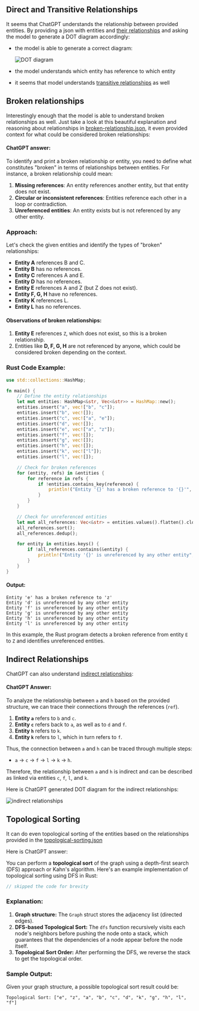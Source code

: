 ## Direct and Transitive Relationships
It seems that ChatGPT understands the relationship between provided entities.
By providing a json with entities and [their relationships](direct-relationships.json) and asking the model
to generate a DOT diagram accordingly:
 - the model is able to generate a correct diagram:
   
   ![DOT diagram](https://www.plantuml.com/plantuml/png/SoWkIImgAStDuKh9J2zABCXGS5Uevb80WaI5w9p4fDGSMoNNl9BCaae5HmKDGqsbM6kmR1Awh9E2XX5SDWLTrWMermmkdOqkxQsWOMOEbyv0b_PGqB2qj8JBbw3BXm1DXrWETRckdKAIDOAT0PL80N6ohH7i4gX41aG2mIv1OYSXiLEikMgv75BpKe0X1W00)
 
 - the model understands which entity has reference to which entity
 - it seems that model understands [transitive relationships](transitive-relationships.json) as well

## Broken relationships
Interestingly enough that the model is able to understand broken relationships as well.
Just take a look at this beautiful explanation and reasoning 
about relationships in [broken-relationship.json](broken-relationship.json),
it even provided context for what could be considered broken relationships:

#### ChatGPT answer:
To identify and print a broken relationship or entity, you need to define what constitutes "broken" in terms of relationships between entities. For instance, a broken relationship could mean:

1. **Missing references**: An entity references another entity, but that entity does not exist.
2. **Circular or inconsistent references**: Entities reference each other in a loop or contradiction.
3. **Unreferenced entities**: An entity exists but is not referenced by any other entity.

### Approach:

Let's check the given entities and identify the types of "broken" relationships:

- **Entity A** references B and C.
- **Entity B** has no references.
- **Entity C** references A and E.
- **Entity D** has no references.
- **Entity E** references A and Z (but Z does not exist).
- **Entity F, G, H** have no references.
- **Entity K** references L.
- **Entity L** has no references.

#### Observations of broken relationships:
1. **Entity E** references `Z`, which does not exist, so this is a broken relationship.
2. Entities like **D, F, G, H** are not referenced by anyone, which could be considered broken depending on the context.

### Rust Code Example:

```rust
use std::collections::HashMap;

fn main() {
    // Define the entity relationships
    let mut entities: HashMap<&str, Vec<&str>> = HashMap::new();
    entities.insert("a", vec!["b", "c"]);
    entities.insert("b", vec![]);
    entities.insert("c", vec!["a", "e"]);
    entities.insert("d", vec![]);
    entities.insert("e", vec!["a", "z"]);
    entities.insert("f", vec![]);
    entities.insert("g", vec![]);
    entities.insert("h", vec![]);
    entities.insert("k", vec!["l"]);
    entities.insert("l", vec![]);

    // Check for broken references
    for (entity, refs) in &entities {
        for reference in refs {
            if !entities.contains_key(reference) {
                println!("Entity '{}' has a broken reference to '{}'", entity, reference);
            }
        }
    }

    // Check for unreferenced entities
    let mut all_references: Vec<&str> = entities.values().flatten().cloned().collect();
    all_references.sort();
    all_references.dedup();

    for entity in entities.keys() {
        if !all_references.contains(&entity) {
            println!("Entity '{}' is unreferenced by any other entity", entity);
        }
    }
}
```

#### Output:
```
Entity 'e' has a broken reference to 'z'
Entity 'd' is unreferenced by any other entity
Entity 'f' is unreferenced by any other entity
Entity 'g' is unreferenced by any other entity
Entity 'h' is unreferenced by any other entity
Entity 'l' is unreferenced by any other entity
```

In this example, the Rust program detects a broken reference from entity `E` to `Z` and identifies unreferenced entities.

## Indirect Relationships
ChatGPT can also understand [indirect relationships](indirect-relationships.json):

#### ChatGPT Answer:
To analyze the relationship between `a` and `h` based on the provided structure, we can trace their connections through the references (`ref`).

1. **Entity `a`** refers to `b` and `c`.
2. **Entity `c`** refers back to `a`, as well as to `d` and `f`.
3. **Entity `h`** refers to `k`.
4. **Entity `k`** refers to `l`, which in turn refers to `f`.

Thus, the connection between `a` and `h` can be traced through multiple steps:
- `a` → `c` → `f` → `l` → `k` → `h`.

Therefore, the relationship between `a` and `h` is indirect and can be described as linked via entities `c`, `f`, `l`, and `k`.

Here is ChatGPT generated DOT diagram for the indirect relationships:

![indirect relationships](https://www.plantuml.com/plantuml/png/VS-nIWGn4CRnVf_YAyz2xW4EvGh1qWSGYxbDSXbsDWd9BBAAxox3teKjnEu7uP-PEJUbgiiiW-DhfHBnYky1E1xnmjMFYkg5b7DgaKiR0CBZCowdkqRJQA8krnLCtaHTNwQhQJB5hiaa9hcrso9lnUQJW9FxOoSSD793eQeOAU7YaMTMzGuSiEO5EScAJqgAMo-SflQm_MvNmE6zwIh-oMKBFqxzPJi8X_liVHN-hyA--XdEFhbbbby0)

## Topological Sorting
It can do even topological sorting of the entities based on the relationships provided in the [topological-sorting.json](topological-sort.json)

Here is ChatGPT answer:

You can perform a **topological sort** of the graph using a depth-first search (DFS) approach or Kahn's algorithm. 
Here's an example implementation of topological sorting using DFS in Rust:

```rust
// skipped the code for brevity
```

### Explanation:
1. **Graph structure:** The `Graph` struct stores the adjacency list (directed edges).
2. **DFS-based Topological Sort:** The `dfs` function recursively visits each node's neighbors before pushing the node onto a stack, which guarantees that the dependencies of a node appear before the node itself.
3. **Topological Sort Order:** After performing the DFS, we reverse the stack to get the topological order.

### Sample Output:
Given your graph structure, a possible topological sort result could be:
```
Topological Sort: ["e", "z", "a", "b", "c", "d", "k", "g", "h", "l", "f"]
```
